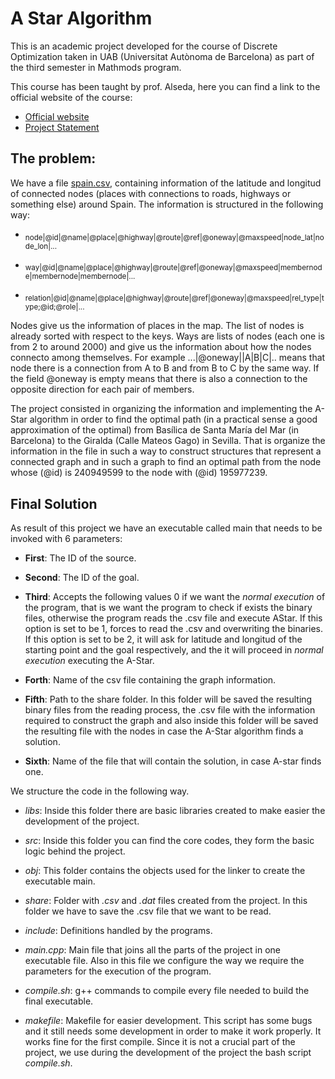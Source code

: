 # A Star Algorithm

This is an academic project developed for the course of Discrete Optimization taken in UAB (Universitat Autònoma de Barcelona) as part of the third semester in Mathmods program.

This course has been taught by prof. Alseda, here you can find a link to the official website of the course:
 
- [Official website](http://mat.uab.cat/~alseda/MasterOpt/index.html)
- [Project Statement](http://mat.uab.cat/~alseda/MasterOpt/Assignment-AStar-2017.pdf)

## The problem:

We have a file [spain.csv](http://mat.uab.cat/~alseda/MasterOpt/spain.csv.zip), containing information of the latitude and longitud of connected nodes (places with connections to roads, highways or something else) around Spain. The information is structured in the following way: 


- <sub> node|@id|@name|@place|@highway|@route|@ref|@oneway|@maxspeed|node_lat|node_lon|... </sub>

- <sub> way|@id|@name|@place|@highway|@route|@ref|@oneway|@maxspeed|membernode|membernode|membernode|... </sub>

- <sub> relation|@id|@name|@place|@highway|@route|@ref|@oneway|@maxspeed|rel_type|type;@id;@role|... </sub>


Nodes give us the information of places in the map. The list of nodes is already sorted with respect to the keys. Ways are lists of nodes (each one is from 2 to around 2000) and give us the information about how the nodes connecto among themselves. For example ...|@oneway||A|B|C|.. means that node there is a connection from A to B and from B to C by the same way. If the field @oneway is empty means that there is also a connection to the opposite direction for each pair of members. 

The project consisted in organizing the information and implementing the A-Star algorithm in order to find the optimal path (in a practical sense a good approximation of the optimal) from Basílica de Santa María del Mar (in Barcelona) to the Giralda (Calle Mateos Gago) in Sevilla. That is organize the information in the file in such a way to construct structures that represent a connected graph and in such a graph to find an optimal path from the node whose (@id) is 240949599 to the node with (@id) 195977239.

## Final Solution

As result of this project we have an executable called main that needs to be invoked with 6 parameters:

- **First**: The ID of the source.

- **Second**: The ID of the goal.

- **Third**: Accepts the following values 0 if we want the *normal execution* of the program, that is we want the program to check if exists the binary files, otherwise the program reads the .csv file and execute AStar. If this option is set to be 1, forces to read the .csv and overwriting the binaries. If this option is set to be 2, it will ask for latitude and longitud of the starting point and the goal respectively, and the it will proceed in *normal execution* executing the A-Star.

- **Forth**: Name of the csv file containing the graph information.

- **Fifth**: Path to the share folder. In this folder will be saved the resulting binary files from the reading process, the .csv file with the information required to construct the graph and also inside this folder will be saved the resulting file with the nodes in case the A-Star algorithm finds a solution.

- **Sixth**: Name of the file that will contain the solution, in case A-star finds one.


We structure the code in the following way.

- *libs*: Inside this folder there are basic libraries created to make easier the development of the project.

- *src*: Inside this folder you can find the core codes, they form the basic logic behind the project.

- *obj*: This folder contains the objects used for the linker to create the executable main.

- *share*: Folder with *.csv* and *.dat* files created from the project. In this folder we have to save the .csv file that we want to be read.

- *include*: Definitions handled by the programs.

- *main.cpp*: Main file that joins all the parts of the project in one executable file. Also in this file we configure the way we require the parameters for the execution of the program.

- *compile.sh*: g++ commands to compile every file needed to build the final executable. 

- *makefile*: Makefile for easier development. This script has some bugs and it still needs some development in order to make it work properly. It works fine for the first compile. Since it is not a crucial part of the project, we use during the development of the project the bash script *compile.sh*.
